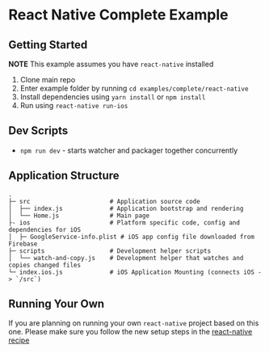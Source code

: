 # React Native Complete Example

## Getting Started

**NOTE** This example assumes you have `react-native` installed

1. Clone main repo
1. Enter example folder by running `cd examples/complete/react-native`
1. Install dependencies using `yarn install` or `npm install`
1. Run using `react-native run-ios`

## Dev Scripts
* `npm run dev` - starts watcher and packager together concurrently

## Application Structure

```
.
├─ src                      # Application source code
│  ├── index.js             # Application bootstrap and rendering
│  └── Home.js              # Main page
├- ios                      # Platform specific code, config and dependencies for iOS
│  ├─ GoogleService-info.plist # iOS app config file downloaded from Firebase
├─ scripts                  # Development helper scripts
│  └── watch-and-copy.js    # Development helper that watches and copies changed files
└─ index.ios.js             # iOS Application Mounting (connects iOS -> `/src`)
```


## Running Your Own

If you are planning on running your own `react-native` project based on this one. Please make sure you follow the new setup steps in the [react-native recipe](/docs/recipes/react-native.md)

